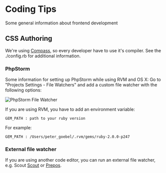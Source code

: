 # Coding Tips

Some general information about frontend development

## CSS Authoring

We're using [Compass](http://compass-style.org/), so every developer have to use it's compiler.
See the ./config.rb for additional information.

### PhpStorm

Some information for setting up PhpStorm while using RVM and OS X:
Go to "Projects Settings - File Watchers" and add a custom file watcher with the following options:

![PhpStorm File Watcher](http://gopeter.de/misc/filewatcher.png)

If you are using RVM, you have to add an environment variable:

`GEM_PATH : path to your ruby version`

For example:

`GEM_PATH : /Users/peter_goebel/.rvm/gems/ruby-2.0.0-p247`

### External file watcher

If you are using another code editor, you can run an external file watcher, e.g. Scout [Scout](mhs.github.io/scout-app/) or [Prepos](http://alphapixels.com/prepros/).